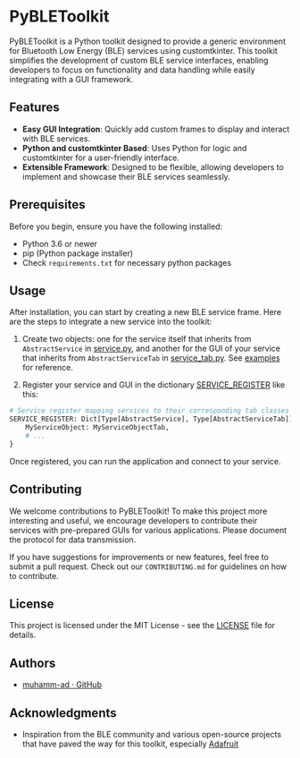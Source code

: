 # PyBLEToolkit

PyBLEToolkit is a Python toolkit designed to provide a generic environment for Bluetooth Low Energy (BLE) services using customtkinter. This toolkit simplifies the development of custom BLE service interfaces, enabling developers to focus on functionality and data handling while easily integrating with a GUI framework.

## Features

- **Easy GUI Integration**: Quickly add custom frames to display and interact with BLE services.
- **Python and customtkinter Based**: Uses Python for logic and customtkinter for a user-friendly interface.
- **Extensible Framework**: Designed to be flexible, allowing developers to implement and showcase their BLE services seamlessly.

## Prerequisites

Before you begin, ensure you have the following installed:
- Python 3.6 or newer
- pip (Python package installer)
- Check `requirements.txt` for necessary python packages

## Usage

After installation, you can start by creating a new BLE service frame. Here are the steps to integrate a new service into the toolkit:

1. Create two objects: one for the service itself that inherits from `AbstractService` in [service.py](src/abstract_service.py), and another for the GUI of your service that inherits from `AbstractServiceTab` in [service_tab.py](src/abstract_service_tab.py). See [examples](docs/services) for reference.

2. Register your service and GUI in the dictionary [SERVICE_REGISTER](src/__init__.py) like this:

```python
# Service register mapping services to their corresponding tab classes
SERVICE_REGISTER: Dict[Type[AbstractService], Type[AbstractServiceTab]] = {
    MyServiceObject: MyServiceObjectTab,
    # ...
}
```

Once registered, you can run the application and connect to your service.

## Contributing

We welcome contributions to PyBLEToolkit! To make this project more interesting and useful, we encourage developers to contribute their services with pre-prepared GUIs for various applications. Please document the protocol for data transmission.

If you have suggestions for improvements or new features, feel free to submit a pull request. Check out our `CONTRIBUTING.md` for guidelines on how to contribute.

## License

This project is licensed under the MIT License - see the [LICENSE](docs/LICENSE) file for details.

## Authors

- [muhamm-ad · GitHub](https://github.com/muhamm-ad)

## Acknowledgments

- Inspiration from the BLE community and various open-source projects that have paved the way for this toolkit, especially [Adafruit](https://github.com/adafruit)